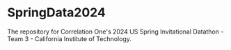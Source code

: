 # SpringData2024
The repository for Correlation One's 2024 US Spring Invitational Datathon - Team 3 - California Institute of Technology.
